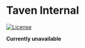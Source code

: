 # Taven Internal

[![License](https://img.shields.io/badge/license-MIT%2FApache-blue.svg)](https://github.com/bevyengine/bevy#license)

**Currently unavailable**